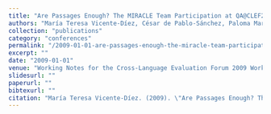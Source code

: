 ```yaml
---
title: "Are Passages Enough? The MIRACLE Team Participation at QA@CLEF2009"
authors: "María Teresa Vicente-Díez, César de Pablo-Sánchez, Paloma Martínez, Julián Moreno-Schneider & Marta Garrote-Salazar"
collection: "publications"
category: "conferences"
permalink: "/2009-01-01-are-passages-enough-the-miracle-team-participation-at-qa-clef2009"
excerpt: ""
date: "2009-01-01"
venue: "Working Notes for the Cross-Language Evaluation Forum 2009 Workshop (CLEF 2009), ISBN: 978-88-506-84, ISSN: 1818-8044, http://clef.isti.cnr.it/2009/working\_notes/CLEF2009WN-Contents.html"
slidesurl: ""
paperurl: ""
bibtexurl: ""
citation: "María Teresa Vicente-Díez. (2009). \"Are Passages Enough? The MIRACLE Team Participation at QA@CLEF2009.\" *Working Notes for the Cross-Language Evaluation Forum 2009 Workshop (CLEF 2009), ISBN: 978-88-506-84, ISSN: 1818-8044, http://clef.isti.cnr.it/2009/working\_notes/CLEF2009WN-Contents.html*."
---
```



